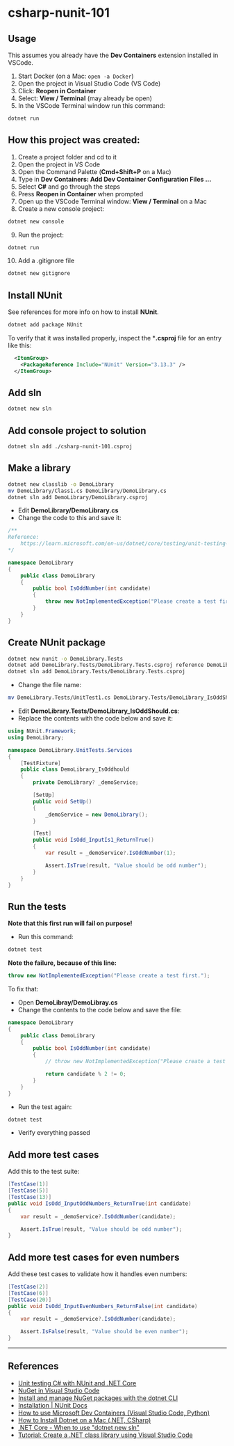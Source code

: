 csharp-nunit-101
==

## Usage

This assumes you already have the **Dev Containers** extension installed in VSCode.

1. Start Docker (on a Mac: `open -a Docker`)
2. Open the project in Visual Studio Code (VS Code)
3. Click: **Reopen in Container**
4. Select: **View / Terminal** (may already be open)
5. In the VSCode Terminal window run this command:
```sh
dotnet run
```

## How this project was created:

1. Create a project folder and cd to it
2. Open the project in VS Code
3. Open the Command Palette (**Cmd+Shift+P** on a Mac)
4. Type in **Dev Containers: Add Dev Container Configuration Files ...**
5. Select **C#** and go through the steps
6. Press **Reopen in Container** when prompted
7. Open up the VSCode Terminal window:  **View / Terminal** on a Mac
8. Create a new console project:
```sh
dotnet new console
```
9. Run the project:
```sh
dotnet run
```
10. Add a .gitignore file
```sh
dotnet new gitignore
```

## Install NUnit

See references for more info on how to install **NUnit**.

```sh
dotnet add package NUnit
```

To verify that it was installed properly, inspect the ***.csproj** file for an entry like this:

```xml
  <ItemGroup>
    <PackageReference Include="NUnit" Version="3.13.3" />
  </ItemGroup>
```

## Add sln

```sh
dotnet new sln
```

## Add console project to solution

```sh
dotnet sln add ./csharp-nunit-101.csproj
```

## Make a library

```sh
dotnet new classlib -o DemoLibrary
mv DemoLibrary/Class1.cs DemoLibrary/DemoLibrary.cs
dotnet sln add DemoLibrary/DemoLibrary.csproj
```

* Edit **DemoLibrary/DemoLibrary.cs**
* Change the code to this and save it:
```cs
/**
Reference: 
    https://learn.microsoft.com/en-us/dotnet/core/testing/unit-testing-with-nunit
*/

namespace DemoLibrary
{
    public class DemoLibrary
    {
        public bool IsOddNumber(int candidate)
        {
            throw new NotImplementedException("Please create a test first.");
        }
    }
}
```

## Create NUnit package

```sh
dotnet new nunit -o DemoLibrary.Tests
dotnet add DemoLibrary.Tests/DemoLibrary.Tests.csproj reference DemoLibrary/DemoLibrary.csproj
dotnet sln add DemoLibrary.Tests/DemoLibrary.Tests.csproj
```
* Change the file name:
```sh
mv DemoLibrary.Tests/UnitTest1.cs DemoLibrary.Tests/DemoLibrary_IsOddShould.cs
```
* Edit **DemoLibrary.Tests/DemoLibrary_IsOddShould.cs**:
* Replace the contents with the code below and save it:
```cs
using NUnit.Framework;
using DemoLibrary;

namespace DemoLibrary.UnitTests.Services
{
    [TestFixture]
    public class DemoLibrary_IsOddhould
    {
        private DemoLibrary? _demoService;

        [SetUp]
        public void SetUp()
        {
            _demoService = new DemoLibrary();
        }

        [Test]
        public void IsOdd_InputIs1_ReturnTrue()
        {
            var result = _demoService?.IsOddNumber(1);

            Assert.IsTrue(result, "Value should be odd number");
        }
    }
}
```

## Run the tests

**Note that this first run will fail on purpose!**

* Run this command:

```sh
dotnet test
```

**Note the failure, because of this line:**

```cs
throw new NotImplementedException("Please create a test first.");
```

To fix that:
* Open **DemoLibray/DemoLibray.cs**
* Change the contents to the code below and save the file:
```cs
namespace DemoLibrary
{
    public class DemoLibrary
    {
        public bool IsOddNumber(int candidate)
        {
            // throw new NotImplementedException("Please create a test first.");

            return candidate % 2 != 0;
        }
    }
}
```
* Run the test again:
```sh
dotnet test
```
* Verify everything passed

## Add more test cases

Add this to the test suite:

```cs
[TestCase(1)]
[TestCase(5)]
[TestCase(13)]
public void IsOdd_InputOddNumbers_ReturnTrue(int candidate)
{
    var result = _demoService?.IsOddNumber(candidate);

    Assert.IsTrue(result, "Value should be odd number");
}
```

## Add more test cases for even numbers

Add these test cases to validate how it handles even numbers:

```cs
[TestCase(2)]
[TestCase(6)]
[TestCase(20)]
public void IsOdd_InputEvenNumbers_ReturnFalse(int candidate)
{
    var result = _demoService?.IsOddNumber(candidate);

    Assert.IsFalse(result, "Value should be even number");
}
```

* * *

## References

* [Unit testing C# with NUnit and .NET Core](https://learn.microsoft.com/en-us/dotnet/core/testing/unit-testing-with-nunit)
* [NuGet in Visual Studio Code](https://code.visualstudio.com/docs/csharp/package-management)
* [Install and manage NuGet packages with the dotnet CLI](https://learn.microsoft.com/en-us/nuget/consume-packages/install-use-packages-dotnet-cli)
* [Installation | NUnit Docs ](https://docs.nunit.org/articles/nunit/getting-started/installation.html)
* [How to use Microsoft Dev Containers (Visual Studio Code, Python)](https://scriptable.com/how-to-use-microsoft-dev-containers-python/)
* [How to Install Dotnet on a Mac (.NET, CSharp)](https://scriptable.com/how-to-install-dotnet-on-a-mac/)
* [.NET Core - When to use "dotnet new sln"](https://stackoverflow.com/questions/42730877/net-core-when-to-use-dotnet-new-sln)
* [Tutorial: Create a .NET class library using Visual Studio Code](https://learn.microsoft.com/en-us/dotnet/core/tutorials/library-with-visual-studio-code?pivots=dotnet-7-0)


